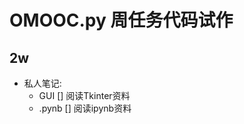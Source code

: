 # OMOOC.py 周任务代码试作

## 2w

- 私人笔记:
    + GUI
        [] 阅读Tkinter资料
    + .pynb
        [] 阅读ipynb资料
